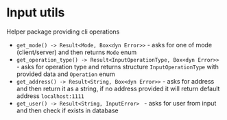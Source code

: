# Input utils
Helper package providing cli operations

* `get_mode() -> Result<Mode, Box<dyn Error>>` - asks for one of mode (client/server) and then returns `Mode` enum
* `get_operation_type() -> Result<InputOperationType, Box<dyn Error>>` - asks for operation type and returns structure `InputOperationType` with provided data and `Operation` enum
* `get_address() -> Result<String, Box<dyn Error>>` - asks for address and then return it as a string, if no address provided it will return default address `localhost:1111`
* `get_user() -> Result<String, InputError> ` - asks for user from input and then check if exists in database